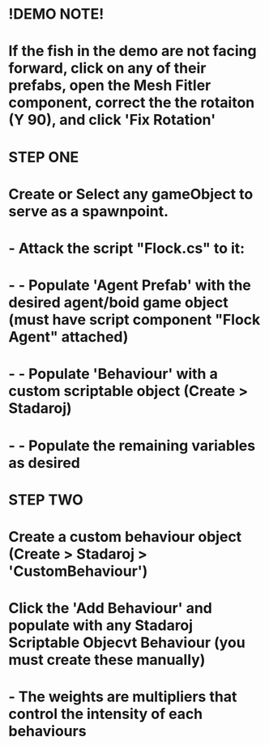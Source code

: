 
# !DEMO NOTE! #
# If the fish in the demo are not facing forward, click on any of their prefabs, open the Mesh Fitler component, correct the the rotaiton (Y 90), and click 'Fix Rotation'


# STEP ONE #
# Create or Select any gameObject to serve as a spawnpoint.
# - Attack the script "Flock.cs" to it:
# - - Populate 'Agent Prefab' with the desired agent/boid game object (must have script component "Flock Agent" attached)
# - - Populate 'Behaviour' with a custom scriptable object (Create > Stadaroj)
# - - Populate the remaining variables as desired

# STEP TWO #
# Create a custom behaviour object (Create > Stadaroj > 'CustomBehaviour')
# Click the 'Add Behaviour' and populate with any Stadaroj Scriptable Objecvt Behaviour (you must create these manually)
# - The weights are multipliers that control the intensity of each behaviours